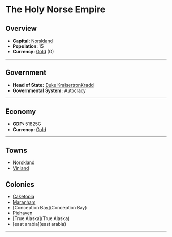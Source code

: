 # The Holy Norse Empire

## Overview

- **Capital:** [Norskland](Norskland)
- **Population:** 15
- **Currency:** [Gold](Gold) (G)

---

## Government

- **Head of State:** [Duke KraisertronKradd](KraisertronKradd)
- **Governmental System:** Autocracy

---

## Economy

- **GDP:** <!-- GDP -->51825G<!-- GDP -->
- **Currency:** [Gold](Gold)

---

## Towns

- [Norskland](Norskland)
- [Vinland](Vinland)

## Colonies

- [Caketopia](Caketopia)
- [Maranham](Maranham)
- [Conception Bay](Conception Bay)
- [Piehaven](Piehaven)
- [True Alaska](True Alaska)
- [east arabia](east arabia)

---